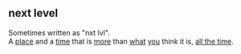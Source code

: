 ## next level

Sometimes written as "nxt lvl".  
A [place](place.md) and a [time](time.md) that is [more](more.md) than [what](what.md) [you](you.md) think it is, [all the time](all_the_time.md).  
